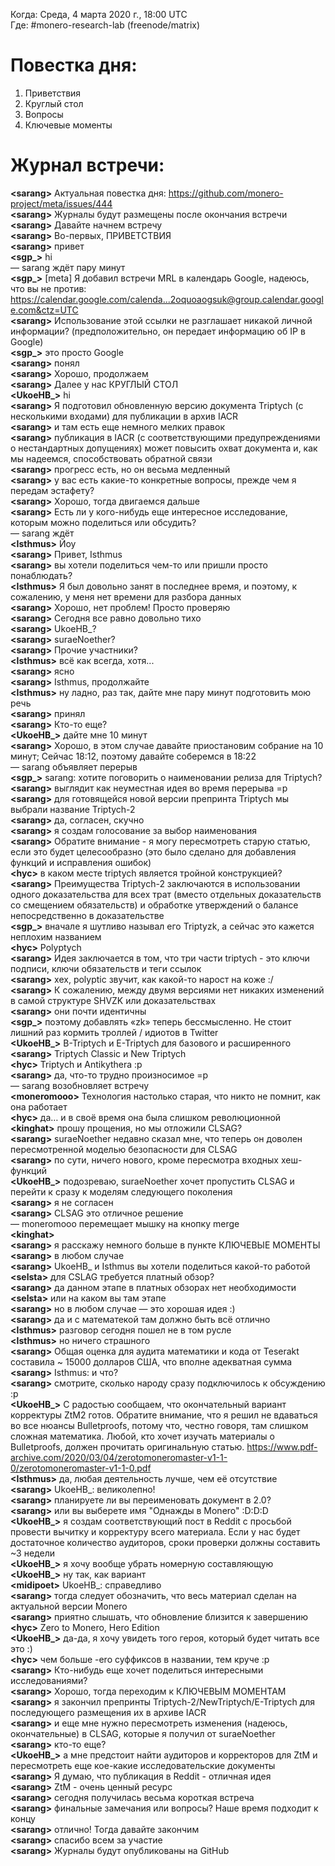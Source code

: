 Когда: Среда, 4 марта 2020 г., 18:00 UTC  
Где: #monero-research-lab (freenode/matrix)

# Повестка дня:
1. Приветствия
2. Круглый стол
3. Вопросы
4. Ключевые моменты

# Журнал встречи:

**\<sarang\>** Актуальная повестка дня: https://github.com/monero-project/meta/issues/444  
**\<sarang\>** Журналы будут размещены после окончания встречи  
**\<sarang\>** Давайте начнем встречу  
**\<sarang\>** Во-первых, ПРИВЕТСТВИЯ  
**\<sarang\>** привет  
**\<sgp_\>** hi  
— sarang ждёт пару минут  
**\<sgp_\>** [meta] Я добавил встречи MRL в календарь Google, надеюсь, что вы не против:  
https://calendar.google.com/calenda...2oquoaogsuk@group.calendar.google.com&ctz=UTC  
**\<sarang\>** Использование этой ссылки не разглашает никакой личной информации? (предположительно, он передает информацию об IP в Google)  
**\<sgp_\>** это просто Google  
**\<sarang\>** понял  
**\<sarang\>** Хорошо, продолжаем  
**\<sarang\>** Далее у нас КРУГЛЫЙ СТОЛ  
**\<UkoeHB_\>** hi  
**\<sarang\>** Я подготовил обновленную версию документа Triptych (с несколькими входами) для публикации в архив IACR  
**\<sarang\>** и там есть еще немного мелких правок  
**\<sarang\>** публикация в IACR (с соответствующими предупреждениями о нестандартных допущениях) может повысить охват документа и, как мы надеемся, способствовать обратной связи  
**\<sarang\>** прогресс есть, но он весьма медленный  
**\<sarang\>** у вас есть какие-то конкретные вопросы, прежде чем я передам эстафету?  
**\<sarang\>** Хорошо, тогда двигаемся дальше  
**\<sarang\>** Есть ли у кого-нибудь еще интересное исследование, которым можно поделиться или обсудить?  
— sarang ждёт  
**\<Isthmus\>** Йоу  
**\<sarang\>** Привет, Isthmus  
**\<sarang\>** вы хотели поделиться чем-то или пришли просто понаблюдать?  
**\<Isthmus\>** Я был довольно занят в последнее время, и поэтому, к сожалению, у меня нет времени для разбора данных  
**\<sarang\>** Хорошо, нет проблем! Просто проверяю  
**\<sarang\>** Сегодня все равно довольно тихо  
**\<sarang\>** UkoeHB_?  
**\<sarang\>** suraeNoether?  
**\<sarang\>** Прочие участники?  
**\<Isthmus\>** всё как всегда, хотя...  
**\<sarang\>** ясно  
**\<sarang\>** Isthmus, продолжайте  
**\<Isthmus\>** ну ладно, раз так, дайте мне пару минут подготовить мою речь  
**\<sarang\>** принял  
**\<sarang\>** Кто-то еще?  
**\<UkoeHB_\>** дайте мне 10 минут  
**\<sarang\>** Хорошо, в этом случае давайте приостановим собрание на 10 минут; Сейчас 18:12, поэтому давайте соберемся в 18:22  
— sarang объявляет перерыв  
**\<sgp_\>** sarang: хотите поговорить о наименовании релиза для Triptych?  
**\<sarang\>** выглядит как неуместная идея во время перерыва =p  
**\<sarang\>** для готовящейся новой версии препринта Triptych мы выбрали название Triptych-2  
**\<sarang\>** да, согласен, скучно  
**\<sarang\>** я создам голосование за выбор наименования  
**\<sarang\>** Обратите внимание - я могу пересмотреть старую статью, если это будет целесообразно (это было сделано для добавления функций и исправления ошибок)  
**\<hyc\>** в каком месте triptych является тройной конструкцией?  
**\<sarang\>** Преимущества Triptych-2 заключаются в использовании одного доказательства для всех трат (вместо отдельных доказательств со смещением обязательств) и обработке утверждений о балансе непосредственно в доказательстве  
**\<sgp_\>** вначале я шутливо называл его Triptyzk, а сейчас это кажется неплохим названием  
**\<hyc\>** Polyptych  
**\<sarang\>** Идея заключается в том, что три части triptych - это ключи подписи, ключи обязательств и теги ссылок  
**\<sarang\>** хех, polyptic звучит, как какой-то нарост на коже :/  
**\<sarang\>** К сожалению, между двумя версиями нет никаких изменений в самой структуре SHVZK или доказательствах  
**\<sarang\>** они почти идентичны  
**\<sgp_\>** поэтому добавлять «zk» теперь бессмысленно. Не стоит лишний раз кормить троллей / идиотов в Twitter  
**\<UkoeHB_\>** B-Triptych и E-Triptych для базового и расширенного  
**\<sarang\>** Triptych Classic и New Triptych  
**\<hyc\>** Triptych и Antikythera :p  
**\<sarang\>** да, что-то трудно произносимое =p  
— sarang возобновляет встречу  
**\<moneromooo\>** Технология настолько старая, что никто не помнит, как она работает  
**\<hyc\>** да… и в своё время она была слишком революционной  
**\<kinghat\>** прошу прощения, но мы отложили CLSAG?  
**\<sarang\>** suraeNoether недавно сказал мне, что теперь он доволен пересмотренной моделью безопасности для CLSAG  
**\<sarang\>** по сути, ничего нового, кроме пересмотра входных хеш-функций  
**\<UkoeHB_\>** подозреваю, suraeNoether хочет пропустить CLSAG и перейти к сразу к моделям следующего поколения  
**\<sarang\>** я не согласен  
**\<sarang\>** CLSAG это отличное решение  
— moneromooo перемещает мышку на кнопку merge  
**\<kinghat\>**  
**\<sarang\>** я расскажу немного больше в пункте КЛЮЧЕВЫЕ МОМЕНТЫ  
**\<sarang\>** в любом случае  
**\<sarang\>** UkoeHB_ и Isthmus вы хотели поделиться какой-то работой  
**\<selsta\>** для CSLAG требуется платный обзор?  
**\<sarang\>** да данном этапе в платных обзорах нет необходимости  
**\<selsta\>** или на каком вы там этапе  
**\<sarang\>** но в любом случае — это хорошая идея :)  
**\<sarang\>** да и с математекой там должно быть всё отлично  
**\<Isthmus\>** разговор сегодня пошел не в том русле  
**\<Isthmus\>** но ничего страшного  
**\<sarang\>** Общая оценка для аудита математики и кода от Teserakt составила ~ 15000 долларов США, что вполне адекватная сумма  
**\<sarang\>** Isthmus: и что?  
**\<sarang\>** смотрите, сколько народу сразу подключилось к обсуждению :p  
**\<UkoeHB_\>** С радостью сообщаем, что окончательный вариант корректуры ZtM2 готов. Обратите внимание, что я решил не вдаваться во все нюансы Bulletproofs, потому что, честно говоря, там слишком сложная математика. Любой, кто хочет изучать материалы о Bulletproofs, должен прочитать оригинальную статью. https://www.pdf-archive.com/2020/03/04/zerotomoneromaster-v1-1-0/zerotomoneromaster-v1-1-0.pdf  
**\<Isthmus\>** да, любая деятельность лучше, чем её отсутствие  
**\<sarang\>** UkoeHB_: великолепно!  
**\<sarang\>** планируете ли вы переименовать документ в 2.0?  
**\<sarang\>** или вы выберете имя "Однажды в Monero" :D:D:D  
**\<UkoeHB_\>** я создам соответствующий пост в Reddit с просьбой провести вычитку и корректуру всего материала. Если у нас будет достаточное количество аудиторов, сроки проверки должны составить ~3 недели  
**\<UkoeHB_\>** я хочу вообще убрать номерную составляющую  
**\<UkoeHB_\>** ну так, как вариант  
**\<midipoet\>** UkoeHB_: справедливо  
**\<sarang\>** тогда следует обозначить, что весь материал сделан на актуальной версии Monero  
**\<sarang\>** приятно слышать, что обновление близится к завершению  
**\<hyc\>** Zero to Monero, Hero Edition  
**\<UkoeHB_\>** да-да, я хочу увидеть того героя, который будет читать все это :)  
**\<hyc\>** чем больше -ero суффиксов в названии, тем круче :p  
**\<sarang\>** Кто-нибудь еще хочет поделиться интересными исследованиями?  
**\<sarang\>** Хорошо, тогда переходим к КЛЮЧЕВЫМ МОМЕНТАМ  
**\<sarang\>** я закончил препринты Triptych-2/NewTriptych/E-Triptych для последующего размещения их в архиве IACR  
**\<sarang\>** и еще мне нужно пересмотреть изменения (надеюсь, окончательные) в CLSAG, которые я получил от suraeNoether  
**\<sarang\>** кто-то еще?  
**\<UkoeHB_\>** а мне предстоит найти аудиторов и корректоров для ZtM и пересмотреть еще кое-какие исследовательские документы  
**\<sarang\>** Я думаю, что публикация в Reddit - отличная идея  
**\<sarang\>** ZtM - очень ценный ресурс  
**\<sarang\>** сегодня получилась весьма короткая встреча  
**\<sarang\>** финальные замечания или вопросы? Наше время подходит к концу  
**\<sarang\>** отлично! Тогда давайте закончим  
**\<sarang\>** спасибо всем за участие  
**\<sarang\>** Журналы будут опубликованы на GitHub  
